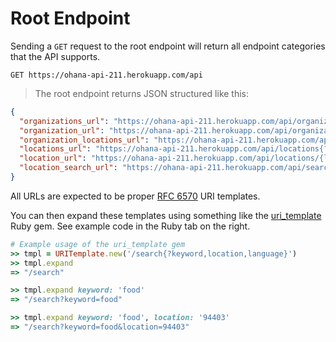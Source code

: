 # Root Endpoint

Sending a `GET` request to the root endpoint will return all endpoint categories that the API supports.

`GET https://ohana-api-211.herokuapp.com/api`

> The root endpoint returns JSON structured like this:

```json
{
  "organizations_url": "https://ohana-api-211.herokuapp.com/api/organizations{?page,per_page}",
  "organization_url": "https://ohana-api-211.herokuapp.com/api/organizations/{organization}",
  "organization_locations_url": "https://ohana-api-211.herokuapp.com/api/organizations/{organization}/locations{?page,per_page}",
  "locations_url": "https://ohana-api-211.herokuapp.com/api/locations{?page,per_page}",
  "location_url": "https://ohana-api-211.herokuapp.com/api/locations/{location}",
  "location_search_url": "https://ohana-api-211.herokuapp.com/api/search{?category,email,keyword,language,lat_lng,org_name,radius,service_area,status,page,per_page}"
}
```

All URLs are expected to be proper [RFC 6570](http://tools.ietf.org/html/rfc6570) URI templates.

You can then expand these templates using something like the [uri_template](https://github.com/hannesg/uri_template) Ruby gem. See example code in the Ruby tab on the right.

```ruby
# Example usage of the uri_template gem
>> tmpl = URITemplate.new('/search{?keyword,location,language}')
>> tmpl.expand
=> "/search"

>> tmpl.expand keyword: 'food'
=> "/search?keyword=food"

>> tmpl.expand keyword: 'food', location: '94403'
=> "/search?keyword=food&location=94403"
```